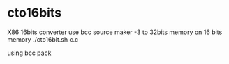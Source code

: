 # cto16bits
X86 16bits converter use bcc source maker
-3 to 32bits memory on 16 bits memory
./cto16bit.sh c.c


using bcc pack
